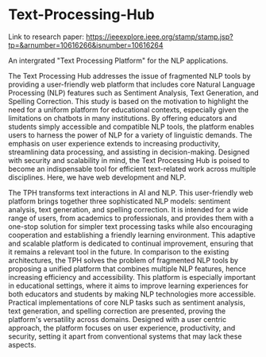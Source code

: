 # Text-Processing-Hub
Link to research paper: https://ieeexplore.ieee.org/stamp/stamp.jsp?tp=&arnumber=10616266&isnumber=10616264


An intergrated "Text Processing Platform" for the NLP applications.

The Text Processing Hub addresses the issue of fragmented NLP tools by providing a user-friendly web platform that includes core Natural Language Processing (NLP) features such as Sentiment Analysis, Text Generation, and Spelling Correction. This study is based on the motivation to highlight the need for a uniform platform for educational contexts, especially given the limitations on chatbots in many institutions. By offering educators and students simply accessible and compatible NLP tools, the platform enables users to harness the power of NLP for a variety of linguistic demands. The emphasis on user experience extends to increasing productivity, streamlining data processing, and assisting in decision-making. Designed with security and scalability in mind, the Text Processing Hub is poised to become an indispensable tool for efficient text-related work across multiple disciplines. Here, we have web development and NLP.

The TPH transforms text interactions in AI and NLP. This user-friendly web platform brings together three sophisticated NLP models: sentiment analysis, text generation, and spelling correction. It is intended for a wide range of users, from academics to professionals, and provides them with a one-stop solution for simpler text processing tasks while also encouraging cooperation and establishing a friendly learning environment. This adaptive and scalable platform is dedicated to continual improvement, ensuring that it remains a relevant tool in the future. In comparison to the existing architectures, the TPH solves the problem of fragmented NLP tools by proposing a unified platform that combines multiple NLP features, hence increasing efficiency and accessibility. This platform is especially important in educational settings, where it aims to improve learning experiences for both educators and students by making NLP technologies more accessible. Practical implementations of core NLP tasks such as sentiment analysis, text generation, and spelling correction are presented, proving the platform's versatility across domains. Designed with a user centric approach, the platform focuses on user experience, productivity, and security, setting it apart from conventional systems that may lack these aspects.
